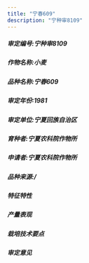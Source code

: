 ```yaml
---
title: "宁春609"
description: "宁种审8109"
---
```

##### 审定编号:宁种审8109

##### 作物名称:小麦

##### 品种名称:宁春609

##### 审定年份:1981

##### 审定单位:宁夏回族自治区

##### 育种者:宁夏农科院作物所

##### 申请者:宁夏农科院作物所

##### 品种来源:/

##### 特征特性


##### 产量表现


##### 栽培技术要点


##### 审定意见

